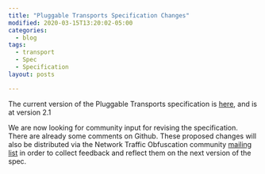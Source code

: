 ```yaml
---
title: "Pluggable Transports Specification Changes"
modified: 2020-03-15T13:20:02-05:00
categories:
  - blog
tags:
  - transport
  - Spec
  - Specification
layout: posts

---
```

The current version of the Pluggable Transports specification is [here](https://github.com/Pluggable-Transports/Pluggable-Transports-spec), and is at version 2.1

We are now looking for community input for revising the specification. There are already some comments on Github. These proposed changes will also be distributed via the Network Traffic Obfuscation community [mailing list](https://groups.google.com/forum/#!forum/traffic-obf) in order to collect feedback and reflect them on the next version of the spec.
